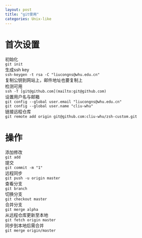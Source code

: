 ```yaml
---
layout: post
title: "git使用"
categories: Unix-like
---
```


# 首次设置
初始化<br />`git init`<br />生成ssh key<br />`ssh-keygen -t rsa -C "liucongns@whu.edu.cn"`<br />复制公钥到网站上，邮件地址也要复制上<br />检测可用<br />`ssh -T [git@github.com](mailto:git@github.com)`<br />设置用户名与邮箱<br />`git config --global user.email "liucongns@whu.edu.cn"`<br />`git config --global user.name "cliu-whu"`<br />链接远程仓库<br />`git remote add origin git@github.com:cliu-whu/zsh-custom.git`

# 操作
添加修改<br />`git add`<br />提交<br />`git commit -m "1"`<br />远程同步<br />`git push -u origin master`<br />查看分支<br />`git branch`<br />切换分支<br />`git checkout master`<br />合并分支<br />`git merge alpha`<br />从远程仓库更新至本地<br />`git fetch origin master`<br />同步到本地后需合并<br />`git merge origin/master`
